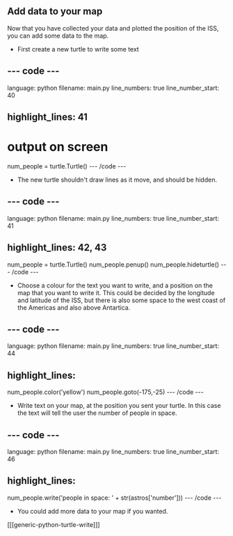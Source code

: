 ## Add data to your map

Now that you have collected your data and plotted the position of the ISS, you can add some data to the map.

+ First create a new turtle to write some text

## \--- code \---

language: python filename: main.py line_numbers: true line_number_start: 40

## highlight_lines: 41

# output on screen

num_people = turtle.Turtle() \--- /code \---

+ The new turtle shouldn't draw lines as it move, and should be hidden.

## \--- code \---

language: python filename: main.py line_numbers: true line_number_start: 41

## highlight_lines: 42, 43

num_people = turtle.Turtle() num_people.penup() num_people.hideturtle() \--- /code \---

+ Choose a colour for the text you want to write, and a position on the map that you want to write it. This could be decided by the longitude and latitude of the ISS, but there is also some space to the west coast of the Americas and also above Antartica.

## \--- code \---

language: python filename: main.py line_numbers: true line_number_start: 44

## highlight_lines:

num_people.color('yellow') num_people.goto(-175,-25) \--- /code \---

+ Write text on your map, at the position you sent your turtle. In this case the text will tell the user the number of people in space.

## \--- code \---

language: python filename: main.py line_numbers: true line_number_start: 46

## highlight_lines:

num_people.write('people in space: ' + str(astros['number'])) \--- /code \---

+ You could add more data to your map if you wanted.

[[[generic-python-turtle-write]]]